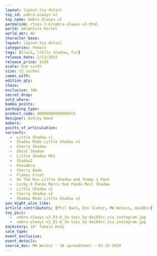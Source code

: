 ```yaml
---
layout: layout-toy-detail 
toy_id: umbra-always-v2
toy_name: Umbra Always v2
permalink: /toys-1-6/umbra-always-v2.html
world: Adventure Kartel
world_abr: AK
character_base: 
layout: layout-toy-detail
categories: Female
tags: [black, little shadow, fur]
release_date: 2/13/2015
release_price: $100 
scale: one sixth
size: 12 inches
comes_with: 
edition_qty: 
chase: 
exclusive: 3AA
secret_drop: 
sold_where: 
bamba_points: 
packaging_type: 
product_code: 00000000000000SC6
designer: Ashley Wood
makers: 
points_of_articulation: 
variants: 
  -  Little Shadow v1
  -  Shadow Mode Little Shadow v1
  -  Cherry Shadow
  -  Ghost Shadow
  -  Little Shadow Mk2
  -  Shadow2
  -  Penumbra
  -  Cherry Bomb
  -  Flakey Frost
  -  On The Run Little Shadow and Tommy 2 Pack
  -  Lucky 8 Panda Mercs Red Panda Merc Shadow
  -  Little Shadow v2
  -  Cherry Shadow v2
  -  Shadow Mode Little Shadow v2
you_might_also_like: 
article_contributors: [Phil Back, Don Slater, MW Wutasi, dai88cc]
toy_pics: 
  -  umbra-always-v2_03-6_3a-toys_by-dai88cc_via_instagram.jpg
  -  umbra-always-v2_01-6_3a-toys_by-dai88cc_via_instagram.jpg
backstory: 10" female body
sale_type: 
event_exclusive: 
event_details: 
source_doc: MW Wutasi - 3A spreadsheet - 01-15-2019
---
```

